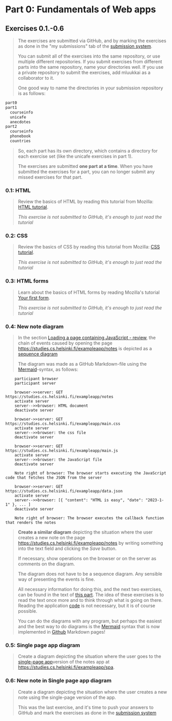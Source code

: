 # Part 0: Fundamentals of Web apps

## Exercises 0.1.-0.6

> The exercises are submitted via GitHub, and by marking the exercises as done in the "my submissions" tab of the [submission system](https://studies.cs.helsinki.fi/stats/courses/fullstackopen).
>
> You can submit all of the exercises into the same repository, or use multiple different repositories. If you submit exercises from different parts into the same repository, name your directories well. If you use a private repository to submit the exercises, add mluukkai as a collaborator to it.
>
> One good way to name the directories in your submission repository is as follows:

```bash
part0
part1
  courseinfo
  unicafe
  anecdotes
part2
  courseinfo
  phonebook
  countries
```

> So, each part has its own directory, which contains a directory for each exercise set (like the unicafe exercises in part 1).
>
> The exercises are submitted **one part at a time**. When you have submitted the exercises for a part, you can no longer submit any missed exercises for that part.

### 0.1: HTML

> Review the basics of HTML by reading this tutorial from Mozilla: [HTML tutorial](https://developer.mozilla.org/en-US/docs/Learn/Getting_started_with_the_web/HTML_basics).
>
> _This exercise is not submitted to GitHub, it's enough to just read the tutorial_

### 0.2: CSS

> Review the basics of CSS by reading this tutorial from Mozilla: [CSS tutorial](https://developer.mozilla.org/en-US/docs/Learn/Getting_started_with_the_web/CSS_basics).
>
> _This exercise is not submitted to GitHub, it's enough to just read the tutorial_

### 0.3: HTML forms

> Learn about the basics of HTML forms by reading Mozilla's tutorial [Your first form](https://developer.mozilla.org/en-US/docs/Learn/Forms/Your_first_form).
>
> _This exercise is not submitted to GitHub, it's enough to just read the tutorial_

### 0.4: New note diagram

> In the section [Loading a page containing JavaScript - review](https://fullstackopen.com/en/part0/fundamentals_of_web_apps#loading-a-page-containing-java-script-review), the chain of events caused by opening the page https://studies.cs.helsinki.fi/exampleapp/notes is depicted as a [sequence diagram](https://www.geeksforgeeks.org/unified-modeling-language-uml-sequence-diagrams/)
>
> The diagram was made as a GitHub Markdown-file using the [Mermaid](https://docs.github.com/en/get-started/writing-on-github/working-with-advanced-formatting/creating-diagrams)-syntax, as follows:

```sequenceDiagram
    participant browser
    participant server

    browser->>server: GET https://studies.cs.helsinki.fi/exampleapp/notes
    activate server
    server-->>browser: HTML document
    deactivate server

    browser->>server: GET https://studies.cs.helsinki.fi/exampleapp/main.css
    activate server
    server-->>browser: the css file
    deactivate server

    browser->>server: GET https://studies.cs.helsinki.fi/exampleapp/main.js
    activate server
    server-->>browser: the JavaScript file
    deactivate server

    Note right of browser: The browser starts executing the JavaScript code that fetches the JSON from the server

    browser->>server: GET https://studies.cs.helsinki.fi/exampleapp/data.json
    activate server
    server-->>browser: [{ "content": "HTML is easy", "date": "2023-1-1" }, ... ]
    deactivate server

    Note right of browser: The browser executes the callback function that renders the notes
```

> **Create a similar diagram** depicting the situation where the user creates a new note on the page https://studies.cs.helsinki.fi/exampleapp/notes by writing something into the text field and clicking the _Save_ button.
>
> If necessary, show operations on the browser or on the server as comments on the diagram.
>
> The diagram does not have to be a sequence diagram. Any sensible way of presenting the events is fine.
>
> All necessary information for doing this, and the next two exercises, can be found in the text of [this part](https://fullstackopen.com/en/part0/fundamentals_of_web_apps#forms-and-http-post). The idea of these exercises is to read the text once more and to think through what is going on there. Reading the application [code](https://github.com/mluukkai/example_app) is not necessary, but it is of course possible.
>
> You can do the diagrams with any program, but perhaps the easiest and the best way to do diagrams is the [Mermaid](https://github.com/mermaid-js/mermaid#sequence-diagram-docs---live-editor) syntax that is now implemented in [Github](https://github.blog/2022-02-14-include-diagrams-markdown-files-mermaid/) Markdown pages!

### 0.5: Single page app diagram

> Create a diagram depicting the situation where the user goes to the [single-page app](https://fullstackopen.com/en/part0/fundamentals_of_web_apps#single-page-app)version of the notes app at https://studies.cs.helsinki.fi/exampleapp/spa.

### 0.6: New note in Single page app diagram

> Create a diagram depicting the situation where the user creates a new note using the single-page version of the app.
>
> This was the last exercise, and it's time to push your answers to GitHub and mark the exercises as done in the [submission system](https://studies.cs.helsinki.fi/stats/courses/fullstackopen)
